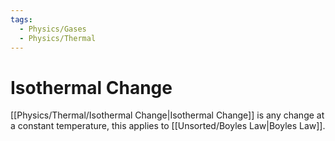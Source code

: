 ```yaml
---
tags:
  - Physics/Gases
  - Physics/Thermal
---
```

# Isothermal Change
[[Physics/Thermal/Isothermal Change|Isothermal Change]] is any change at a constant temperature, this applies to [[Unsorted/Boyles Law|Boyles Law]].